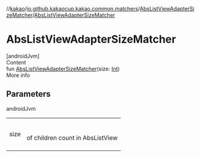 //[kakao](../../../index.md)/[io.github.kakaocup.kakao.common.matchers](../index.md)/[AbsListViewAdapterSizeMatcher](index.md)/[AbsListViewAdapterSizeMatcher](-abs-list-view-adapter-size-matcher.md)



# AbsListViewAdapterSizeMatcher  
[androidJvm]  
Content  
fun [AbsListViewAdapterSizeMatcher](-abs-list-view-adapter-size-matcher.md)(size: [Int](https://kotlinlang.org/api/latest/jvm/stdlib/kotlin/-int/index.html))  
More info  


## Parameters  
  
androidJvm  
  
| | |
|---|---|
| <a name="io.github.kakaocup.kakao.common.matchers/AbsListViewAdapterSizeMatcher/AbsListViewAdapterSizeMatcher/#kotlin.Int/PointingToDeclaration/"></a>size| <a name="io.github.kakaocup.kakao.common.matchers/AbsListViewAdapterSizeMatcher/AbsListViewAdapterSizeMatcher/#kotlin.Int/PointingToDeclaration/"></a><br><br>of children count in AbsListView<br><br>|
  
  



